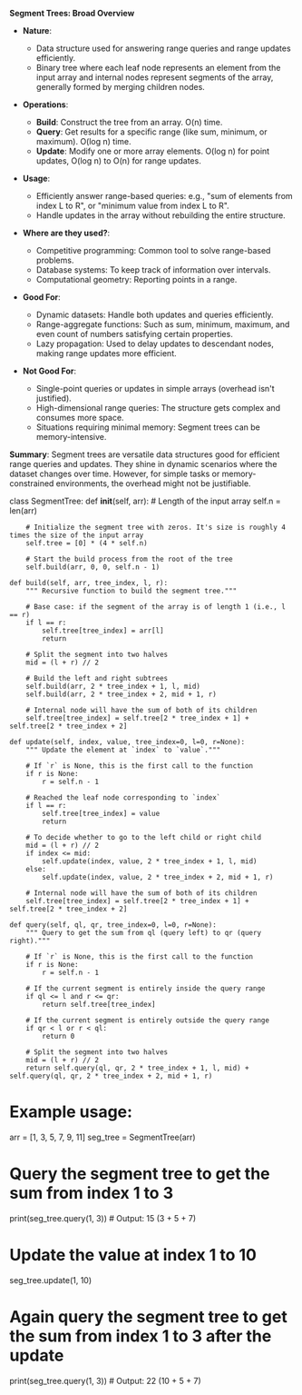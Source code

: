 

**Segment Trees: Broad Overview**

- **Nature**: 
  - Data structure used for answering range queries and range updates efficiently.
  - Binary tree where each leaf node represents an element from the input array and internal nodes represent segments of the array, generally formed by merging children nodes.

- **Operations**:
  - **Build**: Construct the tree from an array. O(n) time.
  - **Query**: Get results for a specific range (like sum, minimum, or maximum). O(log n) time.
  - **Update**: Modify one or more array elements. O(log n) for point updates, O(log n) to O(n) for range updates.

- **Usage**:
  - Efficiently answer range-based queries: e.g., "sum of elements from index L to R", or "minimum value from index L to R".
  - Handle updates in the array without rebuilding the entire structure.

- **Where are they used?**:
  - Competitive programming: Common tool to solve range-based problems.
  - Database systems: To keep track of information over intervals.
  - Computational geometry: Reporting points in a range.

- **Good For**:
  - Dynamic datasets: Handle both updates and queries efficiently.
  - Range-aggregate functions: Such as sum, minimum, maximum, and even count of numbers satisfying certain properties.
  - Lazy propagation: Used to delay updates to descendant nodes, making range updates more efficient.

- **Not Good For**:
  - Single-point queries or updates in simple arrays (overhead isn't justified).
  - High-dimensional range queries: The structure gets complex and consumes more space.
  - Situations requiring minimal memory: Segment trees can be memory-intensive.

**Summary**: Segment trees are versatile data structures good for efficient range queries and updates. They shine in dynamic scenarios where the dataset changes over time. However, for simple tasks or memory-constrained environments, the overhead might not be justifiable.


class SegmentTree:
    def __init__(self, arr):
        # Length of the input array
        self.n = len(arr)
        
        # Initialize the segment tree with zeros. It's size is roughly 4 times the size of the input array
        self.tree = [0] * (4 * self.n)
        
        # Start the build process from the root of the tree
        self.build(arr, 0, 0, self.n - 1)

    def build(self, arr, tree_index, l, r):
        """ Recursive function to build the segment tree."""
        
        # Base case: if the segment of the array is of length 1 (i.e., l == r)
        if l == r:
            self.tree[tree_index] = arr[l]
            return
        
        # Split the segment into two halves
        mid = (l + r) // 2
        
        # Build the left and right subtrees
        self.build(arr, 2 * tree_index + 1, l, mid)
        self.build(arr, 2 * tree_index + 2, mid + 1, r)
        
        # Internal node will have the sum of both of its children
        self.tree[tree_index] = self.tree[2 * tree_index + 1] + self.tree[2 * tree_index + 2]

    def update(self, index, value, tree_index=0, l=0, r=None):
        """ Update the element at `index` to `value`."""
        
        # If `r` is None, this is the first call to the function
        if r is None:
            r = self.n - 1
        
        # Reached the leaf node corresponding to `index`
        if l == r:
            self.tree[tree_index] = value
            return
        
        # To decide whether to go to the left child or right child
        mid = (l + r) // 2
        if index <= mid:
            self.update(index, value, 2 * tree_index + 1, l, mid)
        else:
            self.update(index, value, 2 * tree_index + 2, mid + 1, r)
        
        # Internal node will have the sum of both of its children
        self.tree[tree_index] = self.tree[2 * tree_index + 1] + self.tree[2 * tree_index + 2]

    def query(self, ql, qr, tree_index=0, l=0, r=None):
        """ Query to get the sum from ql (query left) to qr (query right)."""
        
        # If `r` is None, this is the first call to the function
        if r is None:
            r = self.n - 1
        
        # If the current segment is entirely inside the query range
        if ql <= l and r <= qr:
            return self.tree[tree_index]
        
        # If the current segment is entirely outside the query range
        if qr < l or r < ql:
            return 0
        
        # Split the segment into two halves
        mid = (l + r) // 2
        return self.query(ql, qr, 2 * tree_index + 1, l, mid) + self.query(ql, qr, 2 * tree_index + 2, mid + 1, r)


# Example usage:
arr = [1, 3, 5, 7, 9, 11]
seg_tree = SegmentTree(arr)

# Query the segment tree to get the sum from index 1 to 3
print(seg_tree.query(1, 3))  # Output: 15 (3 + 5 + 7)

# Update the value at index 1 to 10
seg_tree.update(1, 10)

# Again query the segment tree to get the sum from index 1 to 3 after the update
print(seg_tree.query(1, 3))  # Output: 22 (10 + 5 + 7)